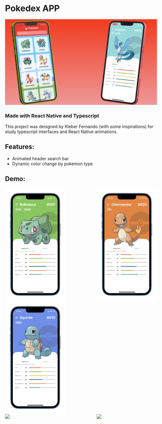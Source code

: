 # Pokedex APP

![preview](https://github.com/kleberfh/Pokedex-ReactNative/blob/main/assets/demos/preview.png?raw=true)

### Made with React Native and Typescript

This project was deisgned by Kleber Fernando (with some inspirations) for study typescript interfaces and React Native animations.

## Features:
- Animated header search bar
- Dynamic color change by pokemon type

## Demo:

<div style="display: flex; flex-direction: row; justify-content: space-between; flex-wrap: wrap;">
    <img width="200" src="https://github.com/kleberfh/Pokedex-ReactNative/blob/main/assets/demos/bulba.png?raw=true" />
    <img width="200" src="https://github.com/kleberfh/Pokedex-ReactNative/blob/main/assets/demos/charmander.png?raw=true" />
    <img width="200" src="https://github.com/kleberfh/Pokedex-ReactNative/blob/main/assets/demos/squirtle.png?raw=true" />
</div>
<div style="display: flex; flex-direction: row; justify-content: space-between; flex-wrap: wrap;">
    <img width="200" src="https://github.com/kleberfh/Pokedex-ReactNative/blob/main/assets/demos/header.gif?raw=true" />
    <img width="200" src="https://github.com/kleberfh/Pokedex-ReactNative/blob/main/assets/demos/pokemons.gif?raw=true" />
</div>
